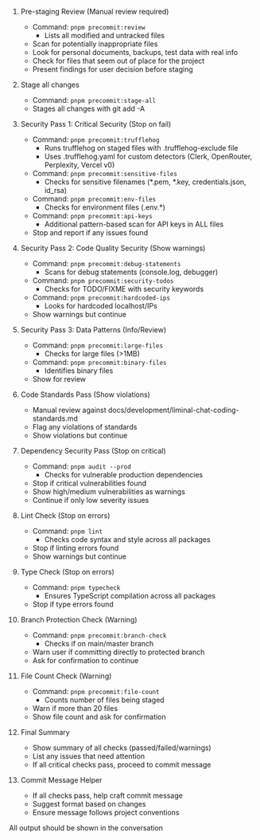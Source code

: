 1. Pre-staging Review (Manual review required)
   - Command: `pnpm precommit:review`
     - Lists all modified and untracked files
   - Scan for potentially inappropriate files
   - Look for personal documents, backups, test data with real info
   - Check for files that seem out of place for the project
   - Present findings for user decision before staging

2. Stage all changes
   - Command: `pnpm precommit:stage-all`
   - Stages all changes with git add -A

3. Security Pass 1: Critical Security (Stop on fail)
   - Command: `pnpm precommit:trufflehog`
     - Runs trufflehog on staged files with .trufflehog-exclude file
     - Uses .trufflehog.yaml for custom detectors (Clerk, OpenRouter, Perplexity, Vercel v0)
   - Command: `pnpm precommit:sensitive-files`
     - Checks for sensitive filenames (*.pem, *.key, credentials.json, id_rsa)
   - Command: `pnpm precommit:env-files`
     - Checks for environment files (.env.*)
   - Command: `pnpm precommit:api-keys`
     - Additional pattern-based scan for API keys in ALL files
   - Stop and report if any issues found

4. Security Pass 2: Code Quality Security (Show warnings)
   - Command: `pnpm precommit:debug-statements`
     - Scans for debug statements (console.log, debugger)
   - Command: `pnpm precommit:security-todos`
     - Checks for TODO/FIXME with security keywords
   - Command: `pnpm precommit:hardcoded-ips`
     - Looks for hardcoded localhost/IPs
   - Show warnings but continue

5. Security Pass 3: Data Patterns (Info/Review)
   - Command: `pnpm precommit:large-files`
     - Checks for large files (>1MB)
   - Command: `pnpm precommit:binary-files`
     - Identifies binary files
   - Show for review

6. Code Standards Pass (Show violations)
   - Manual review against docs/development/liminal-chat-coding-standards.md
   - Flag any violations of standards
   - Show violations but continue

7. Dependency Security Pass (Stop on critical)
   - Command: `pnpm audit --prod`
     - Checks for vulnerable production dependencies
   - Stop if critical vulnerabilities found
   - Show high/medium vulnerabilities as warnings
   - Continue if only low severity issues

8. Lint Check (Stop on errors)
   - Command: `pnpm lint`
     - Checks code syntax and style across all packages
   - Stop if linting errors found
   - Show warnings but continue

9. Type Check (Stop on errors)
   - Command: `pnpm typecheck`
     - Ensures TypeScript compilation across all packages
   - Stop if type errors found

10. Branch Protection Check (Warning)
    - Command: `pnpm precommit:branch-check`
      - Checks if on main/master branch
    - Warn user if committing directly to protected branch
    - Ask for confirmation to continue

11. File Count Check (Warning)
    - Command: `pnpm precommit:file-count`
      - Counts number of files being staged
    - Warn if more than 20 files
    - Show file count and ask for confirmation

12. Final Summary
    - Show summary of all checks (passed/failed/warnings)
    - List any issues that need attention
    - If all critical checks pass, proceed to commit message

13. Commit Message Helper
    - If all checks pass, help craft commit message
    - Suggest format based on changes
    - Ensure message follows project conventions

All output should be shown in the conversation
